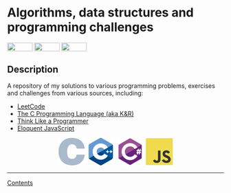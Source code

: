 # Algorithms, data structures and programming challenges
<div align="left">
<img style="vertical-align: middle; height: 20px; width: 59px;" src="https://img.shields.io/badge/-Linux-grey?logo=linux" />
<img style="vertical-align: middle; height: 20px; width: 59px;" src="https://img.shields.io/badge/-macOS-black?logo=apple" />
<img style="vertical-align: middle; height: 20px; width: 59px;" src="https://img.shields.io/badge/-Windows-red" />
<!-- <img width="32" height="32" style="vertical-align: middle; height: 32px;" src="https://cdn.jsdelivr.net/gh/devicons/devicon@latest/icons/c/c-original.svg" />
<img width="32" height="32" style="vertical-align: middle; height: 32px;" src="https://cdn.jsdelivr.net/gh/devicons/devicon@latest/icons/cplusplus/cplusplus-original.svg" />
<img width="32" height="32" style="vertical-align: middle; height: 32px;" src="https://cdn.jsdelivr.net/gh/devicons/devicon@latest/icons/csharp/csharp-original.svg" />
<img width="32" height="32" style="vertical-align: middle; height: 32px;" src="https://cdn.jsdelivr.net/gh/devicons/devicon@latest/icons/javascript/javascript-original.svg" /> -->
</div>

## Description

A repository of my solutions to various programming problems, exercises and challenges from various sources, including:  
* [LeetCode](https://leetcode.com/)
* [The C Programming Language (aka K&R)](https://en.wikipedia.org/wiki/The_C_Programming_Language)  
* [Think Like a Programmer](https://nostarch.com/thinklikeaprogrammer)  
* [Eloquent JavaScript](https://eloquentjavascript.net/)

<div align="center">
<!--
![alt text](.assets/c-original.png)
![alt text](.assets/cplusplus-original.png)
![alt text](.assets/csharp-original.png)
![alt text](.assets/javascript-original.png)
-->

<img src='https://raw.githubusercontent.com/devicons/devicon/refs/heads/master/icons/c/c-original.svg' width="64" height="64" alt="C logo featuring a stylized letter C in a blue gradient, representing the C programming language.">

<img src='https://raw.githubusercontent.com/devicons/devicon/refs/heads/master/icons/cplusplus/cplusplus-original.svg' width="64" height="64" alt="C++ logo featuring a stylized letter C with two plus symbols in a blue gradient, representing the C sharp programming language.">

<img src='https://raw.githubusercontent.com/devicons/devicon/refs/heads/master/icons/csharp/csharp-original.svg' width="64" height="64" alt="C sharp logo featuring a stylized letter C with a sharp symbol in a purple gradient, representing the C sharp programming language.">

<img src='https://raw.githubusercontent.com/devicons/devicon/refs/heads/master/icons/javascript/javascript-original.svg' width="64" height="64" alt="JavaScript logo featuring a bold yellow square with stylized black letters JS in the center, representing the JavaScript programming language.">

</div>

---

[Contents](DIRECTORY.md)


